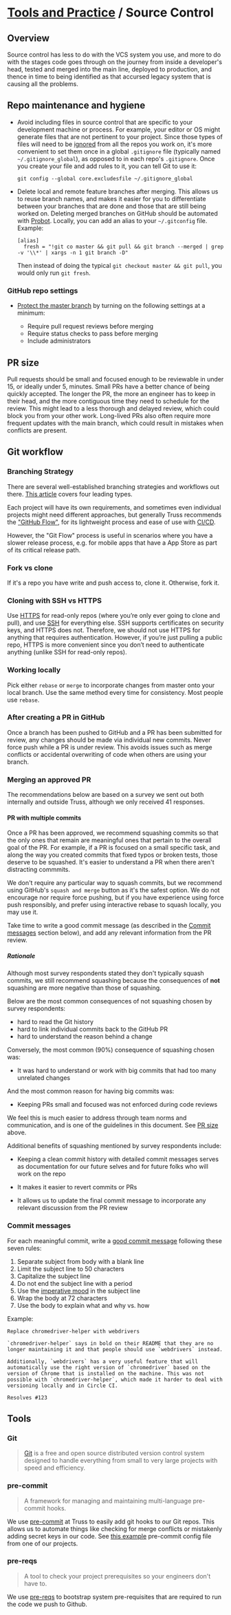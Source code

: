 # [Tools and Practice](../README.md) / Source Control

## Overview

Source control has less to do with the VCS system you use, and more to do with the stages code goes through on the journey from inside a developer's head, tested and merged into the main line, deployed to production, and thence in time to being identified as that accursed legacy system that is causing all the problems.

## Repo maintenance and hygiene

* Avoid including files in source control that are specific to your development
machine or process. For example, your editor or OS might generate files that are
not pertinent to your project. Since those types of files will need to be
[ignored](https://help.github.com/en/github/using-git/ignoring-files) from all
the repos you work on, it's more convenient to set them once in a global
`.gitignore` file (typically named `~/.gitignore_global`), as opposed to in each
repo's `.gitignore`. Once you create your file and add rules to it, you can tell
Git to use it:

  ```
  git config --global core.excludesfile ~/.gitignore_global
  ```

* Delete local and remote feature branches after merging. This allows us to
reuse branch names, and makes it easier for you to differentiate between
your branches that are done and those that are still being worked on. Deleting
merged branches on GitHub should be automated with [Probot]. Locally, you can
add an alias to your `~/.gitconfig` file. Example:

  ```
  [alias]
    fresh = "!git co master && git pull && git branch --merged | grep -v '\\*' | xargs -n 1 git branch -D"
  ```

  Then instead of doing the typical `git checkout master && git pull`, you would
  only run `git fresh`.

[Probot]: https://probot.github.io/apps/delete-merged-branch/

### GitHub repo settings

* [Protect the master branch](https://help.github.com/en/articles/configuring-protected-branches)
by turning on the following settings at a minimum:

  * Require pull request reviews before merging
  * Require status checks to pass before merging
  * Include administrators

## PR size

Pull requests should be small and focused enough to be reviewable in under 15,
or ideally under 5, minutes. Small PRs have a better chance of being quickly
accepted. The longer the PR, the more an engineer has to keep in their head, and
the more contiguous time they need to schedule for the review. This might lead
to a less thorough and delayed review, which could block you from your other
work. Long-lived PRs also often require more frequent updates with the main
branch, which could result in mistakes when conflicts are present.

## Git workflow

### Branching Strategy

There are several well-established branching strategies and workflows out there.
[This article](https://web.archive.org/web/20191115042322/https://medium.com/@patrickporto/4-branching-workflows-for-git-30d0aaee7bf) covers four leading types.

Each project will have its own requirements, and sometimes even individual
projects might need different approaches, but generally Truss recommends the
["GitHub Flow"](https://guides.github.com/introduction/flow/), for its lightweight
process and ease of use with [CI/CD](../cicd/README.md).

However, the "Git Flow" process is useful in
scenarios where you have a slower release process, e.g. for mobile apps that
have a App Store as part of its critical release path.

### Fork vs clone

If it's a repo you have write and push access to, clone it. Otherwise, fork it.

### Cloning with SSH vs HTTPS

Use [HTTPS] for read-only repos (where you’re only ever going to clone and pull),
and use [SSH] for everything else. SSH supports certificates on security keys,
and HTTPS does not. Therefore, we should not use HTTPS for anything that requires
authentication. However, if you’re just pulling a public repo, HTTPS is more
convenient since you don’t need to authenticate anything (unlike SSH for
read-only repos).

[SSH]: https://help.github.com/en/articles/generating-a-new-ssh-key-and-adding-it-to-the-ssh-agent
[HTTPS]: https://help.github.com/en/github/creating-cloning-and-archiving-repositories/cloning-a-repository

### Working locally

Pick either `rebase` or `merge` to incorporate changes from master onto your
local branch. Use the same method every time for consistency. Most people
use `rebase`.

### After creating a PR in GitHub

Once a branch has been pushed to GitHub and a PR has been submitted for review,
any changes should be made via individual new commits. Never force push while
a PR is under review. This avoids issues such as merge conflicts or accidental
overwriting of code when others are using your branch.

### Merging an approved PR

The recommendations below are based on a survey we sent out both internally and
outside Truss, although we only received 41 responses.

#### PR with multiple commits

Once a PR has been approved, we recommend squashing commits so that the only
ones that remain are meaningful ones that pertain to the overall goal of the PR.
For example, if a PR is focused on a small specific task, and along the way you
created commits that fixed typos or broken tests, those deserve to be squashed.
It's easier to understand a PR when there aren't distracting commmits.

We don't require any particular way to squash commits, but we recommend using
GitHub's `squash and merge` button as it's the safest option. We do not
encourage nor require force pushing, but if you have experience using force push
responsibly, and prefer using interactive rebase to squash locally, you may use
it.

Take time to write a good commit message (as described in the
[Commit messages](#commit-messages) section below), and add any relevant
information from the PR review.

##### Rationale

Although most survey respondents stated they don't typically squash commits, we
still recommend squashing because the consequences of **not** squashing are
more negative than those of squashing.

Below are the most common consequences of not squashing chosen by survey
respondents:

* hard to read the Git history
* hard to link individual commits back to the GitHub PR
* hard to understand the reason behind a change

Conversely, the most common (90%) consequence of squashing chosen was:

* It was hard to understand or work with big commits that had too many unrelated
changes

And the most common reason for having big commits was:

* Keeping PRs small and focused was not enforced during code reviews

We feel this is much easier to address through team norms and communication, and
is one of the guidelines in this document. See [PR size](#pr-size) above.

Additional benefits of squashing mentioned by survey respondents include:

* Keeping a clean commit history with detailed commit messages serves as
documentation for our future selves and for future folks who will work on the repo

* It makes it easier to revert commits or PRs

* It allows us to update the final commit message to incorporate any relevant
discussion from the PR review

### Commit messages

For each meaningful commit, write a
[good commit message](https://chris.beams.io/posts/git-commit/) following these
seven rules:

1. Separate subject from body with a blank line
2. Limit the subject line to 50 characters
3. Capitalize the subject line
4. Do not end the subject line with a period
5. Use the [imperative mood] in the subject line
6. Wrap the body at 72 characters
7. Use the body to explain what and why vs. how

Example:

```
Replace chromedriver-helper with webdrivers

`chromedriver-helper` says in bold on their README that they are no
longer maintaining it and that people should use `webdrivers` instead.

Additionally, `webdrivers` has a very useful feature that will
automatically use the right version of `chromedriver` based on the
version of Chrome that is installed on the machine. This was not
possible with `chromedriver-helper`, which made it harder to deal with
versioning locally and in Circle CI.

Resolves #123
```

[imperative mood]: https://en.wikipedia.org/wiki/Imperative_mood

## Tools

### Git

> [Git](https://git-scm.com/) is a free and open source distributed version control system designed to handle everything from small to very large projects with speed and efficiency.

### pre-commit

> A framework for managing and maintaining multi-language pre-commit hooks.

We use [pre-commit](https://pre-commit.com/) at Truss to easily add git hooks to our Git repos. This allows us to automate things like checking for merge conflicts or mistakenly adding secret keys in our code. See [this example](https://github.com/trussworks/circleci-docker-primary/blob/master/.pre-commit-config.yaml) pre-commit config file from one of our projects.

### pre-reqs

> A tool to check your project prerequisites so your engineers don't have to.

We use [pre-reqs](https://github.com/trussworks/prereqs) to bootstrap system pre-requisites that are required to run the code we push to Github.

<!---
## Contents

* [Branch Management](./branches.md)
* [Pull Requests and Code reviews](./prs.md)

--->
